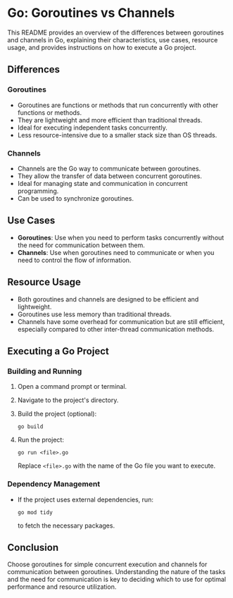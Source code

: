 
# Go: Goroutines vs Channels

This README provides an overview of the differences between goroutines and channels in Go, explaining their characteristics, use cases, resource usage, and provides instructions on how to execute a Go project.

## Differences

### Goroutines

- Goroutines are functions or methods that run concurrently with other functions or methods.
- They are lightweight and more efficient than traditional threads.
- Ideal for executing independent tasks concurrently.
- Less resource-intensive due to a smaller stack size than OS threads.

### Channels

- Channels are the Go way to communicate between goroutines.
- They allow the transfer of data between concurrent goroutines.
- Ideal for managing state and communication in concurrent programming.
- Can be used to synchronize goroutines.

## Use Cases

- **Goroutines**: Use when you need to perform tasks concurrently without the need for communication between them.
- **Channels**: Use when goroutines need to communicate or when you need to control the flow of information.

## Resource Usage

- Both goroutines and channels are designed to be efficient and lightweight.
- Goroutines use less memory than traditional threads.
- Channels have some overhead for communication but are still efficient, especially compared to other inter-thread communication methods.

## Executing a Go Project

### Building and Running

1. Open a command prompt or terminal.
2. Navigate to the project's directory.
3. Build the project (optional):

   ```
   go build
   ```

4. Run the project:

   ```
   go run <file>.go
   ```

   Replace `<file>.go` with the name of the Go file you want to execute.

### Dependency Management

- If the project uses external dependencies, run:

  ```
  go mod tidy
  ```

  to fetch the necessary packages.

## Conclusion

Choose goroutines for simple concurrent execution and channels for communication between goroutines. Understanding the nature of the tasks and the need for communication is key to deciding which to use for optimal performance and resource utilization.
